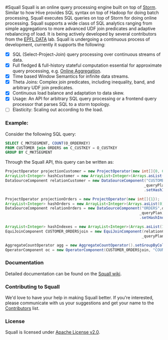 #Squall
Squall is an online query processing engine built on top of [Storm](https://github.com/nathanmarz/storm). Similar to how Hive provides SQL syntax on top of Hadoop for doing batch processing, Squall executes SQL queries on top of Storm for doing online processing. Squall supports a wide class of SQL analytics ranging from simple aggregations to more advanced UDF join predicates and adaptive rebalancing of load. It is being actively developed by several contributors from the [EPFL DATA](http://data.epfl.ch/) lab. Squall is undergoing a continuous process of development, currently it supports the following:

- [x] SQL (Select-Project-Join) query processing over continuous streams of data.
- [x] Full fledged & full-history stateful computation essential for approximate query processing, e.g. [Online Aggregation](http://en.wikipedia.org/wiki/Online_aggregation).
- [x] Time based Window Semantics for infinite data streams.
- [x] Theta Joins: Complex join predicates, including inequality, band, and arbitrary UDF join predicates.
- [x] Continuous load balance and adaptation to data skew.
- [x] Usage: An API for arbitrary SQL query processing or a frontend query processor that parses SQL to a storm topology.
- [ ] Elasticity: Scaling out according to the load.

### Example:
Consider the following SQL query:
```sql
SELECT C_MKTSEGMENT, COUNT(O_ORDERKEY)
FROM CUSTOMER join ORDERS on C_CUSTKEY = O_CUSTKEY
GROUP BY C_MKTSEGMENT
```
Through the Squall API, this query can be written as:

```java
ProjectOperator projectionCustomer = new ProjectOperator(new int[]{0, 6});
ArrayList<Integer> hashCustomer = new ArrayList<Integer>(Arrays.asList(0));
DataSourceComponent relationCustomer = new DataSourceComponent("CUSTOMER",dataPath + "customer" + extension,
                                                              _queryPlan).addOperator(projectionCustomer)
                                                              .setHashIndexes(hashCustomer);

ProjectOperator projectionOrders = new ProjectOperator(new int[]{1});
ArrayList<Integer> hashOrders = new ArrayList<Integer>(Arrays.asList(0));
DataSourceComponent relationOrders = new DataSourceComponent("ORDERS",dataPath + "orders" + extension,
                                                            _queryPlan).addOperator(projectionOrders)
                                                            .setHashIndexes(hashOrders);

ArrayList<Integer> hashIndexes = new ArrayList<Integer>(Arrays.asList(1));
EquiJoinComponent CUSTOMER_ORDERSjoin = new EquiJoinComponent(relationCustomer,relationOrders,
                                                             _queryPlan).setHashIndexes(hashIndexes);

AggregateCountOperator agg = new AggregateCountOperator().setGroupByColumns(Arrays.asList(1));
OperatorComponent oc = new OperatorComponent(CUSTOMER_ORDERSjoin, "COUNTAGG", _queryPlan).setOperator(agg);
```


### Documentation
Detailed documentation can be found on the [Squall wiki](http://github.com/epfldata/squall/wiki).

### Contributing to Squall
We'd love to have your help in making Squall better. If you're interested, please communicate with us your suggestions and get your name to the [Contributors](https://github.com/epfldata/squall/wiki/Contributors) list.

### License
Squall is licensed under [Apache License v2.0](http://www.apache.org/licenses/LICENSE-2.0.html).
